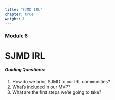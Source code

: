 ```yaml
---
title: "SJMD IRL"
chapter: true
weight: 1
---
```

### Module 6
# SJMD IRL

##### Guiding Questions:

1. How do we bring SJMD to our IRL communities?
2. What’s included in our MVP?
3. What are the first steps we’re going to take?
